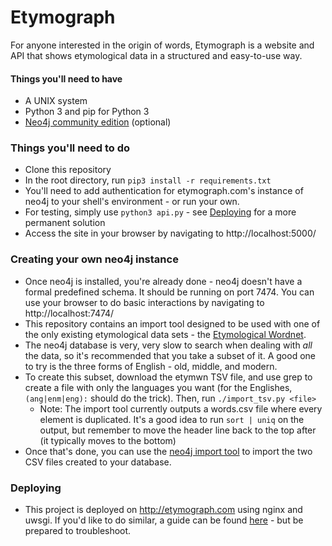 # Etymograph

For anyone interested in the origin of words, Etymograph is a website and API that shows etymological data in a structured and easy-to-use way.

#### Things you'll need to have

* A UNIX system
* Python 3 and pip for Python 3
* [Neo4j community edition](http://neo4j.com/download/) (optional)

### Things you'll need to do
* Clone this repository
* In the root directory, run `pip3 install -r requirements.txt`
* You'll need to add authentication for etymograph.com's instance of neo4j to your shell's environment - or run your own.
* For testing, simply use `python3 api.py` - see [Deploying](#deploying) for a more permanent solution
* Access the site in your browser by navigating to http://localhost:5000/

### Creating your own neo4j instance
* Once neo4j is installed, you're already done - neo4j doesn't have a formal predefined schema. It should be running on port 7474. You can use your browser to do basic interactions by navigating to http://localhost:7474/
* This repository contains an import tool designed to be used with one of the only existing etymological data sets - the [Etymological Wordnet](http://www1.icsi.berkeley.edu/~demelo/etymwn/).
* The neo4j database is very, very slow to search when dealing with _all_ the data, so it's recommended that you take a subset of it. A good one to try is the three forms of English - old, middle, and modern.
* To create this subset, download the etymwn TSV file, and use grep to create a file with only the languages you want (for the Englishes, `(ang|enm|eng):` should do the trick). Then, run `./import_tsv.py <file>`
  * Note: The import tool currently outputs a words.csv file where every element is duplicated. It's a good idea to run `sort | uniq` on the output, but remember to move the header line back to the top after (it typically moves to the bottom)
* Once that's done, you can use the [neo4j import tool](http://neo4j.com/docs/stable/import-tool.html) to import the two CSV files created to your database.

### Deploying
* This project is deployed on http://etymograph.com using nginx and uwsgi. If you'd like to do similar, a guide can be found [here](https://www.digitalocean.com/community/tutorials/how-to-serve-flask-applications-with-uwsgi-and-nginx-on-ubuntu-14-04) - but be prepared to troubleshoot.
